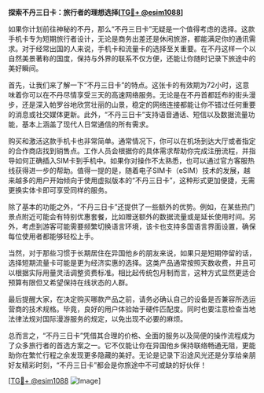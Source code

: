 **探索不丹三日卡：旅行者的理想选择[[TG💪+ @esim1088](https://t.me/s/esim1088)]**

如果你计划前往神秘的不丹，那么“不丹三日卡”无疑是一个值得考虑的选择。这款手机卡专为短期旅行者设计，无论是商务出差还是休闲旅游，都能满足你的通讯需求。对于经常出国的人来说，手机卡和流量卡的选择至关重要。在不丹这样一个以自然美景著称的国度，保持与外界的联系不仅方便，还能让你随时记录下旅途中的美好瞬间。

首先，让我们来了解一下“不丹三日卡”的特点。这张卡的有效期为72小时，这意味着你可以在不丹尽情享受三天的高速网络服务。无论是在不丹首都廷布的街头漫步，还是深入帕罗谷地欣赏壮丽的山景，稳定的网络连接都能让你不错过任何重要的消息或社交媒体更新。此外，“不丹三日卡”支持语音通话、短信以及数据流量功能，基本上涵盖了现代人日常通信的所有需求。

购买和激活这款手机卡也非常简单。通常情况下，你可以在机场到达大厅或者指定的合作商店找到销售点。工作人员会根据你的具体需求帮助你完成注册流程，并指导如何正确插入SIM卡到手机中。如果你对操作不太熟悉，也可以通过官方客服热线获得进一步的帮助。值得一提的是，随着电子SIM卡（eSIM）技术的发展，越来越多的用户开始倾向于使用虚拟版本的“不丹三日卡”，这种形式更加便捷，无需更换实体卡即可享受同样的服务。

除了基本的功能之外，“不丹三日卡”还提供了一些额外的优势。例如，在某些热门景点附近可能会有特别优惠套餐，比如赠送额外的数据流量或是延长使用时间。另外，考虑到游客可能需要频繁切换语言环境，该卡也支持多国语言界面设置，确保每位使用者都能够轻松上手。

当然，对于那些习惯于长期居住在异国他乡的朋友来说，如果只是短期停留的话，选择短期流量卡可能是更为经济实惠的选择。这类产品通常按照天数收费，并且可以根据实际用量灵活调整资费标准。相比起传统包月制而言，这种方式显然更适合预算有限但又希望保持在线状态的人群。

最后提醒大家，在决定购买哪款产品之前，请务必确认自己的设备是否兼容所选运营商的技术规格。毕竟，良好的用户体验始于硬件匹配度。同时也要注意检查当地法律法规对国际漫游服务的规定，以免出现不必要的麻烦。

总而言之，“不丹三日卡”凭借其合理的价格、全面的服务以及简便的操作流程成为了众多旅行者的首选方案之一。它不仅能让你在异国他乡保持联络畅通无阻，更能助你在繁忙行程之余发现更多隐藏的美好。无论是记录下沿途风光还是分享给亲朋好友精彩时刻，“不丹三日卡”都会是你旅途中不可或缺的好伙伴！

[[TG💪+ @esim1088](https://t.me/s/esim1088) ![Image](https://i.postimg.cc/4NQfJmqS/Snipaste-2025-05-13-00-14-12.png)]